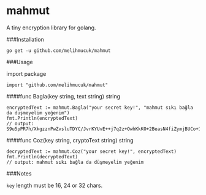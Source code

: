 # mahmut
A tiny encryption library for golang.

###Installation

`go get -u github.com/melihmucuk/mahmut`

###Usage

import package

`import "github.com/melihmucuk/mahmut"`

####func Bagla(key string, text string) string

<pre><code>encryptedText := mahmut.Bagla("your secret key!", "mahmut sıkı bağla da düşmeyelim yeğenim")
fmt.Println(encryptedText)
// output: S9u5pPR7h/XkgzznPwZvsluTDYC/JvrKYUvE++j7q2z+OwhKkKO+2BeasN4fiZymjBUCo+1K47Dm88oEHw==
</code></pre>

####func Coz(key string, cryptoText string) string

<pre><code>decryptedText := mahmut.Coz("your secret key!", encryptedText)
fmt.Println(decryptedText)
// output: mahmut sıkı bağla da düşmeyelim yeğenim
</code></pre>

###Notes

`key` length must be 16, 24 or 32 chars.
